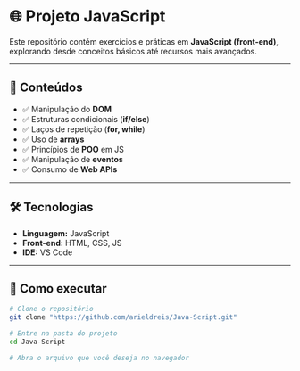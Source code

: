 
# 🌐 Projeto JavaScript  

Este repositório contém exercícios e práticas em **JavaScript (front-end)**, explorando desde conceitos básicos até recursos mais avançados.  

---

## 📌 Conteúdos
- ✅ Manipulação do **DOM**  
- ✅ Estruturas condicionais (**if/else**)  
- ✅ Laços de repetição (**for, while**)  
- ✅ Uso de **arrays**  
- ✅ Princípios de **POO** em JS  
- ✅ Manipulação de **eventos**  
- ✅ Consumo de **Web APIs**  

---

## 🛠 Tecnologias
- **Linguagem:** JavaScript  
- **Front-end:** HTML, CSS, JS  
- **IDE:** VS Code  

---

## 🚀 Como executar
```bash
# Clone o repositório
git clone "https://github.com/arieldreis/Java-Script.git"

# Entre na pasta do projeto
cd Java-Script

# Abra o arquivo que você deseja no navegador